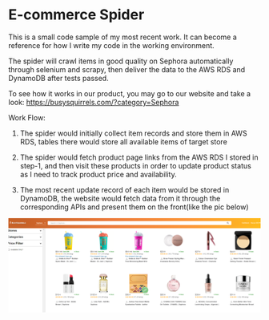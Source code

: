 # E-commerce Spider

This is a small code sample of my most recent work. It can become a reference for how I write my code in the working environment.

The spider will crawl items in good quality on Sephora automatically through selenium and scrapy, then deliver the data to the AWS RDS and DynamoDB after tests passed.

To see how it works in our product, you may go to our website and take a look: https://busysquirrels.com/?category=Sephora

Work Flow:
1. The spider would initially collect item records and store them in AWS RDS, tables there would store all available items of target store

2. The spider would fetch product page links from the AWS RDS I stored in step-1, and then visit these products in order to update product status as I need to track product price and availability.

3. The most recent update record of each item would be stored in DynamoDB, the website would fetch data from it through the corresponding APIs and present them on the front(like the pic below)

![alt text](https://github.com/Azure-Whale/Wrok-Sample-1----Spider/blob/main/screen_shot.jpg)
